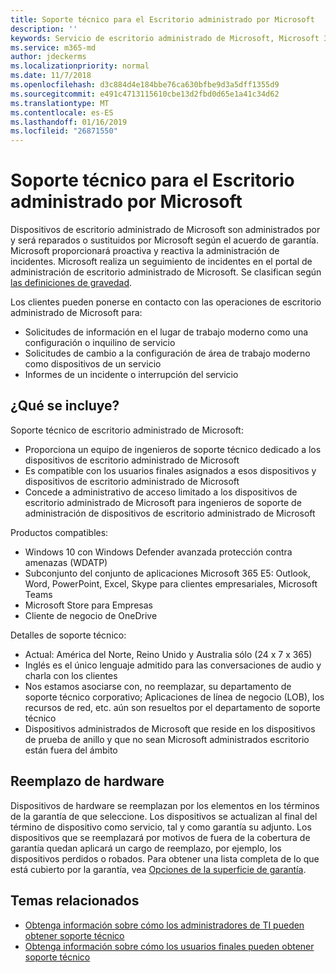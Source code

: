```yaml
---
title: Soporte técnico para el Escritorio administrado por Microsoft
description: ''
keywords: Servicio de escritorio administrado de Microsoft, Microsoft 365, documentación
ms.service: m365-md
author: jdeckerms
ms.localizationpriority: normal
ms.date: 11/7/2018
ms.openlocfilehash: d3c884d4e184bbe76ca630bfbe9d3a5dff1355d9
ms.sourcegitcommit: e491c4713115610cbe13d2fbd0d65e1a41c34d62
ms.translationtype: MT
ms.contentlocale: es-ES
ms.lasthandoff: 01/16/2019
ms.locfileid: "26871550"
---
```

# <a name="support-for-microsoft-managed-desktop"></a>Soporte técnico para el Escritorio administrado por Microsoft

Dispositivos de escritorio administrado de Microsoft son administrados por y será reparados o sustituidos por Microsoft según el acuerdo de garantía. Microsoft proporcionará proactiva y reactiva la administración de incidentes. Microsoft realiza un seguimiento de incidentes en el portal de administración de escritorio administrado de Microsoft. Se clasifican según [las definiciones de gravedad](../working-with-managed-desktop/admin-support.md#sev).

Los clientes pueden ponerse en contacto con las operaciones de escritorio administrado de Microsoft para:
- Solicitudes de información en el lugar de trabajo moderno como una configuración o inquilino de servicio
- Solicitudes de cambio a la configuración de área de trabajo moderno como dispositivos de un servicio
- Informes de un incidente o interrupción del servicio

## <a name="whats-included"></a>¿Qué se incluye?

Soporte técnico de escritorio administrado de Microsoft:

- Proporciona un equipo de ingenieros de soporte técnico dedicado a los dispositivos de escritorio administrado de Microsoft
- Es compatible con los usuarios finales asignados a esos dispositivos y dispositivos de escritorio administrado de Microsoft
- Concede a administrativo de acceso limitado a los dispositivos de escritorio administrado de Microsoft para ingenieros de soporte de administración de dispositivos de escritorio administrado de Microsoft 

Productos compatibles:

- Windows 10 con Windows Defender avanzada protección contra amenazas (WDATP) 
- Subconjunto del conjunto de aplicaciones Microsoft 365 E5: Outlook, Word, PowerPoint, Excel, Skype para clientes empresariales, Microsoft Teams 
- Microsoft Store para Empresas 
- Cliente de negocio de OneDrive 

Detalles de soporte técnico:

- Actual: América del Norte, Reino Unido y Australia sólo (24 x 7 x 365) 
- Inglés es el único lenguaje admitido para las conversaciones de audio y charla con los clientes 
- Nos estamos asociarse con, no reemplazar, su departamento de soporte técnico corporativo; Aplicaciones de línea de negocio (LOB), los recursos de red, etc. aún son resueltos por el departamento de soporte técnico 
- Dispositivos administrados de Microsoft que reside en los dispositivos de prueba de anillo y que no sean Microsoft administrados escritorio están fuera del ámbito 

## <a name="hardware-replacement"></a>Reemplazo de hardware

Dispositivos de hardware se reemplazan por los elementos en los términos de la garantía de que seleccione. Los dispositivos se actualizan al final del término de dispositivo como servicio, tal y como garantía su adjunto. Los dispositivos que se reemplazará por motivos de fuera de la cobertura de garantía quedan aplicará un cargo de reemplazo, por ejemplo, los dispositivos perdidos o robados. Para obtener una lista completa de lo que está cubierto por la garantía, vea [Opciones de la superficie de garantía](https://support.microsoft.com/help/4036296/surface-surface-standard-warranty).


## <a name="related-topics"></a>Temas relacionados

- [Obtenga información sobre cómo los administradores de TI pueden obtener soporte técnico](../working-with-managed-desktop/admin-support.md)
- [Obtenga información sobre cómo los usuarios finales pueden obtener soporte técnico](../working-with-managed-desktop/end-user-support.md)
